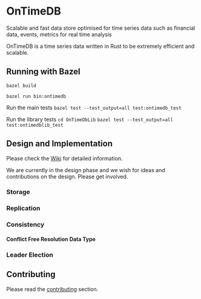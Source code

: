 # OnTimeDB

Scalable and fast data store optimised for time series data such as financial data, events, metrics for real time
analysis

OnTimeDB is a time series data written in Rust to be extremely efficient and scalable.

## Running with Bazel

`bazel build`

`bazel run bin:ontimedb`

Run the main tests
`bazel test --test_output=all test:ontimedb_test`

Run the library tests
`cd OnTimeDbLib`
`bazel test --test_output=all test:ontimedblib_test`

## Design and Implementation

Please check the [Wiki](https://github.com/perkss/ontimedb/wiki) for detailed information.

We are currently in the design phase and we wish for ideas and contributions on the design. Please get involved.

### Storage

### Replication

### Consistency

#### Conflict Free Resolution Data Type

### Leader Election

## Contributing

Please read the [contributing](CONTRIBUTING.md) section. 
